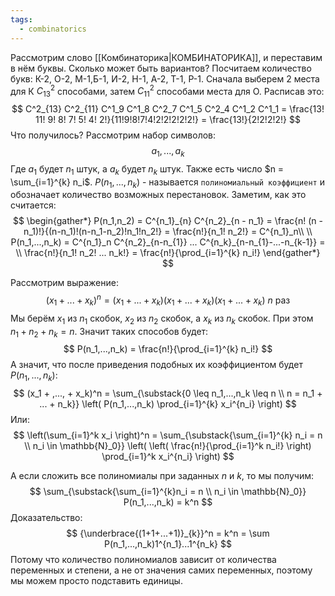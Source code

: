 ```yaml
---
tags:
  - combinatorics
---
```


Рассмотрим слово [[Комбинаторика|КОМБИНАТОРИКА]], и переставим в нём буквы. Сколько может быть вариантов? Посчитаем количество букв: К-2, О-2, М-1,Б-1, И-2, Н-1, А-2, Т-1, Р-1. Сначала выберем 2 места для К $C^2_13$ способами, затем $C^2_11$ способами места для O. Расписав это:
$$
C^2_{13} C^2_{11} C^1_9 C^1_8 C^2_7 C^1_5 C^2_4 C^1_2 C^1_1 = \frac{13! 11! 9! 8! 7! 5! 4! 2!}{11!9!8!7!4!2!2!2!2!2!} = \frac{13!}{2!2!2!2!}
$$
Что получилось? Рассмотрим набор символов:
$$
a_1,...,a_k
$$
Где $a_1$ будет $n_1$ штук, а $a_k$ будет $n_k$ штук. Также есть число $n = \sum_{i=1}^{k} n_i$. $P(n_1,...,n_k)$ - называется `полиномиальный коэффициент` и обозначает количество возможных перестановок. Заметим, как это считается:
$$
\begin{gather*}
P(n_1,n_2) = C^{n_1}_{n} C^{n_2}_{n - n_1} = \frac{n! (n - n_1)!}{(n-n_1)!(n-n_1-n_2)!n_1!n_2!} = \frac{n!}{n_1! n_2!} = C^{n_1}_n\\
\\
P(n_1,...,n_k) = C^{n_1}_n C^{n_2}_{n-n_{1}} ... C^{n_k}_{n-n_{1}-...-n_{k-1}} = \\
\frac{n!}{n_1! n_2! ... n_k!} = \frac{n!}{\prod_{i=1}^{k} n_i!}
\end{gather*}
$$

Рассмотрим выражение:
$$
(x_1 + ... + x_k)^n = (x_1 + ... + x_k)(x_1 + ... + x_k)(x_1 + ... + x_k)\ n \text{ раз}
$$
Мы берём $x_1$ из $n_1$ скобок, $x_2$ из $n_2$ скобок, а $x_k$ из $n_k$ скобок. При этом $n_1 + n_2 + n_k = n$. Значит таких способов будет:
$$
P(n_1,...,n_k) = \frac{n!}{\prod_{i=1}^{k} n_i!}
$$
А значит, что после приведения подобных их коэффициентом будет $P(n_1,...,n_k)$:
$$
(x_1 + ,..., + x_k)^n = \sum_{\substack{0 \leq n_1,...,n_k \leq n \\ n = n_1 + ... + n_k}} \left( P(n_1,...,n_k) \prod_{i=1}^{k} x_i^{n_i} \right)
$$
Или:
$$
\left(\sum_{i=1}^k x_i \right)^n = \sum_{\substack{\sum_{i=1}^{k} n_i = n \\ n_i \in \mathbb{N}_0}} \left( \left( \frac{n!}{\prod_{i=1}^k n_i!} \right) \prod_{i=1}^k x_i^{n_i} \right)
$$

А если сложить все полиномиалы при заданных $n$ и $k$, то мы получим:
$$
\sum_{\substack{\sum_{i=1}^{k}n_i = n \\ n_i \in \mathbb{N}_0}} P(n_1,...,n_k) = k^n
$$
Доказательство:
$$
{\underbrace{(1+1+...+1)}_{k}}^n = k^n = \sum P(n_1,...,n_k)1^{n_1}...1^{n_k}
$$
Потому что количество полиномиалов зависит от количества переменных и степени, а не от значения самих переменных, поэтому мы можем просто подставить единицы.